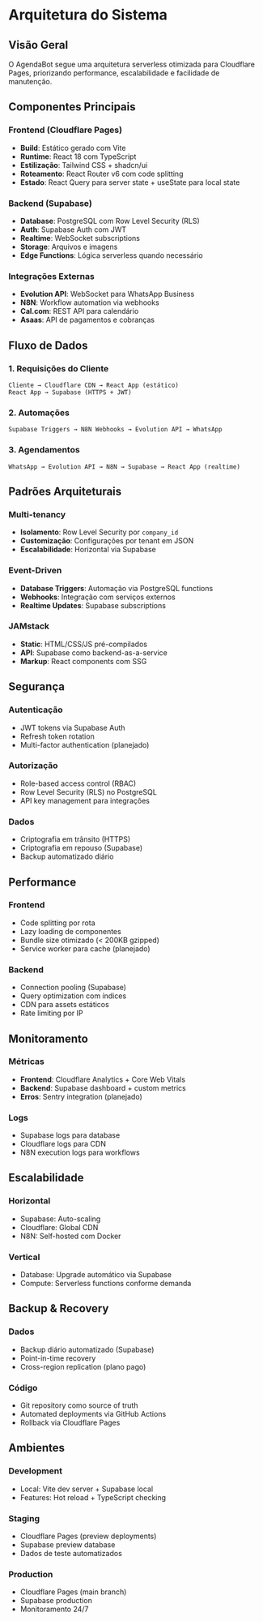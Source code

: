 
# Arquitetura do Sistema

## Visão Geral

O AgendaBot segue uma arquitetura serverless otimizada para Cloudflare Pages, priorizando performance, escalabilidade e facilidade de manutenção.

## Componentes Principais

### Frontend (Cloudflare Pages)
- **Build**: Estático gerado com Vite
- **Runtime**: React 18 com TypeScript
- **Estilização**: Tailwind CSS + shadcn/ui
- **Roteamento**: React Router v6 com code splitting
- **Estado**: React Query para server state + useState para local state

### Backend (Supabase)
- **Database**: PostgreSQL com Row Level Security (RLS)
- **Auth**: Supabase Auth com JWT
- **Realtime**: WebSocket subscriptions
- **Storage**: Arquivos e imagens
- **Edge Functions**: Lógica serverless quando necessário

### Integrações Externas
- **Evolution API**: WebSocket para WhatsApp Business
- **N8N**: Workflow automation via webhooks
- **Cal.com**: REST API para calendário
- **Asaas**: API de pagamentos e cobranças

## Fluxo de Dados

### 1. Requisições do Cliente
```
Cliente → Cloudflare CDN → React App (estático)
React App → Supabase (HTTPS + JWT)
```

### 2. Automações
```
Supabase Triggers → N8N Webhooks → Evolution API → WhatsApp
```

### 3. Agendamentos
```
WhatsApp → Evolution API → N8N → Supabase → React App (realtime)
```

## Padrões Arquiteturais

### Multi-tenancy
- **Isolamento**: Row Level Security por `company_id`
- **Customização**: Configurações por tenant em JSON
- **Escalabilidade**: Horizontal via Supabase

### Event-Driven
- **Database Triggers**: Automação via PostgreSQL functions
- **Webhooks**: Integração com serviços externos
- **Realtime Updates**: Supabase subscriptions

### JAMstack
- **Static**: HTML/CSS/JS pré-compilados
- **API**: Supabase como backend-as-a-service
- **Markup**: React components com SSG

## Segurança

### Autenticação
- JWT tokens via Supabase Auth
- Refresh token rotation
- Multi-factor authentication (planejado)

### Autorização
- Role-based access control (RBAC)
- Row Level Security (RLS) no PostgreSQL
- API key management para integrações

### Dados
- Criptografia em trânsito (HTTPS)
- Criptografia em repouso (Supabase)
- Backup automatizado diário

## Performance

### Frontend
- Code splitting por rota
- Lazy loading de componentes
- Bundle size otimizado (< 200KB gzipped)
- Service worker para cache (planejado)

### Backend
- Connection pooling (Supabase)
- Query optimization com índices
- CDN para assets estáticos
- Rate limiting por IP

## Monitoramento

### Métricas
- **Frontend**: Cloudflare Analytics + Core Web Vitals
- **Backend**: Supabase dashboard + custom metrics
- **Erros**: Sentry integration (planejado)

### Logs
- Supabase logs para database
- Cloudflare logs para CDN
- N8N execution logs para workflows

## Escalabilidade

### Horizontal
- Supabase: Auto-scaling
- Cloudflare: Global CDN
- N8N: Self-hosted com Docker

### Vertical
- Database: Upgrade automático via Supabase
- Compute: Serverless functions conforme demanda

## Backup & Recovery

### Dados
- Backup diário automatizado (Supabase)
- Point-in-time recovery
- Cross-region replication (plano pago)

### Código
- Git repository como source of truth
- Automated deployments via GitHub Actions
- Rollback via Cloudflare Pages

## Ambientes

### Development
- Local: Vite dev server + Supabase local
- Features: Hot reload + TypeScript checking

### Staging
- Cloudflare Pages (preview deployments)
- Supabase preview database
- Dados de teste automatizados

### Production
- Cloudflare Pages (main branch)
- Supabase production
- Monitoramento 24/7
